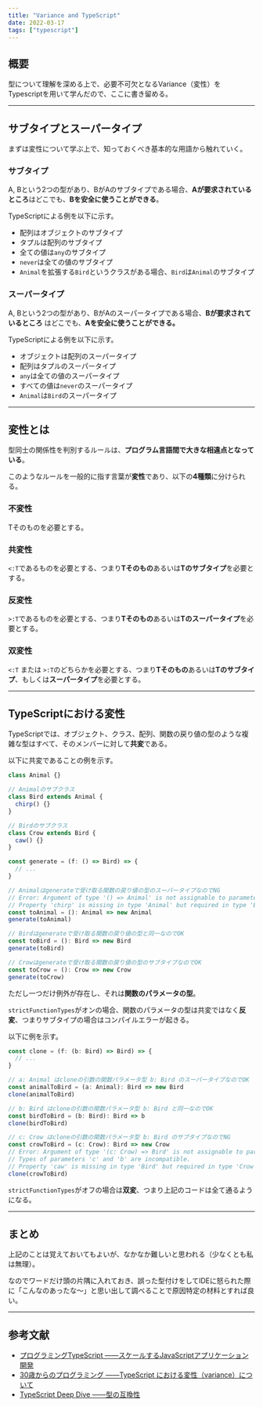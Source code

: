 ```yaml
---
title: "Variance and TypeScript"
date: 2022-03-17
tags: ["typescript"]
---
```

## 概要
型について理解を深める上で、必要不可欠となるVariance（変性）をTypescriptを用いて学んだので、ここに書き留める。

---
## サブタイプとスーパータイプ
まずは変性について学ぶ上で、知っておくべき基本的な用語から触れていく。

### サブタイプ
A, Bという2つの型があり、BがAのサブタイプである場合、**Aが要求されているところ**はどこでも、**Bを安全に使うことができる**。

TypeScriptによる例を以下に示す。
- 配列はオブジェクトのサブタイプ
- タプルは配列のサブタイプ
- 全ての値は`any`のサブタイプ
- `never`は全ての値のサブタイプ
- `Animal`を拡張する`Bird`というクラスがある場合、`Bird`は`Animal`のサブタイプ

### スーパータイプ
A, Bという2つの型があり、BがAのスーパータイプである場合、**Bが要求されているところ**
はどこでも、**Aを安全に使うことができる。**

TypeScriptによる例を以下に示す。
- オブジェクトは配列のスーパータイプ
- 配列はタプルのスーパータイプ
- `any`は全ての値のスーパータイプ
- すべての値は`never`のスーパータイプ
- `Animal`は`Bird`のスーパータイプ

---
## 変性とは
型同士の関係性を判別するルールは、**プログラム言語間で大きな相違点となっている**。

このようなルールを一般的に指す言葉が**変性**であり、以下の**4種類**に分けられる。

### 不変性

Tそのものを必要とする。

### 共変性

`<:T`であるものを必要とする、つまり**Tそのもの**あるいは**Tのサブタイプ**を必要とする。

### 反変性

`>:T`であるものを必要とする、つまり**Tそのもの**あるいは**Tのスーパータイプ**を必要とする。

### 双変性

`<:T` または `>:T`のどちらかを必要とする、つまり**Tそのもの**あるいは**Tのサブタイプ**、もしくは**スーパータイプ**を必要とする。

---
## TypeScriptにおける変性

TypeScriptでは、オブジェクト、クラス、配列、関数の戻り値の型のような複雑な型はすべて、そのメンバーに対して**共変**である。

以下に共変であることの例を示す。

```typescript
class Animal {}

// Animalのサブクラス
class Bird extends Animal {
  chirp() {}
}

// Birdのサブクラス
class Crow extends Bird {
  caw() {}
}

const generate = (f: () => Bird) => {
  // ...
}

// Animalはgenerateで受け取る関数の戻り値の型のスーパータイプなのでNG
// Error: Argument of type '() => Animal' is not assignable to parameter of type '() => Bird'.
// Property 'chirp' is missing in type 'Animal' but required in type 'Bird'.
const toAnimal = (): Animal => new Animal
generate(toAnimal)

// Birdはgenerateで受け取る関数の戻り値の型と同一なのでOK
const toBird = (): Bird => new Bird
generate(toBird)

// Crowはgenerateで受け取る関数の戻り値の型のサブタイプなのでOK
const toCrow = (): Crow => new Crow
generate(toCrow)
```

ただし一つだけ例外が存在し、それは**関数のパラメータの型**。

`strictFunctionTypes`がオンの場合、関数のパラメータの型は共変ではなく**反変**、つまりサブタイプの場合はコンパイルエラーが起きる。

以下に例を示す。
```typescript
const clone = (f: (b: Bird) => Bird) => {
  // ...
}

// a: Animal はcloneの引数の関数パラメータ型 b: Bird のスーパータイプなのでOK
const animalToBird = (a: Animal): Bird => new Bird
clone(animalToBird)

// b: Bird はcloneの引数の関数パラメータ型 b: Bird と同一なのでOK
const birdToBird = (b: Bird): Bird => b
clone(birdToBird)

// c: Crow はcloneの引数の関数パラメータ型 b: Bird のサブタイプなのでNG
const crowToBird = (c: Crow): Bird => new Crow
// Error: Argument of type '(c: Crow) => Bird' is not assignable to parameter of type '(b: Bird) => Bird'.
// Types of parameters 'c' and 'b' are incompatible.
// Property 'caw' is missing in type 'Bird' but required in type 'Crow'.
clone(crowToBird)
```

`strictFunctionTypes`がオフの場合は**双変**、つまり上記のコードは全て通るようになる。

---
## まとめ
上記のことは覚えておいてもよいが、なかなか難しいと思われる（少なくとも私は無理）。

なのでワードだけ頭の片隅に入れておき、誤った型付けをしてIDEに怒られた際に「こんなのあったな〜」と思い出して調べることで原因特定の材料とすれば良い。

---
## 参考文献
- [プログラミングTypeScript ――スケールするJavaScriptアプリケーション開発](https://www.oreilly.co.jp/books/9784873119045/)
- [30歳からのプログラミング ――TypeScript における変性（variance）について](https://numb86-tech.hatenablog.com/entry/2020/07/04/095737)
- [TypeScript Deep Dive ――型の互換性](https://typescript-jp.gitbook.io/deep-dive/type-system/type-compatibility)